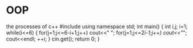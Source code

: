 # OOP
the processes of c++
#include<iostream>
using namespace std;
int main()
{
	int i,j;
	i=1;
	while(i<=6)
	{
	for(j=1;j<=6-i+1;j++)
		cout<<" ";
	for(j=1;j<=2*i-1;j++)
		cout<<"*";
	cout<<endl;
	++i;
	}
	cin.get();
	return 0;
}
